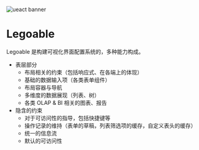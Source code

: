 ![ueact banner](https://user-images.githubusercontent.com/5803001/44896692-a51adc00-ad2b-11e8-9be9-ac495c77932e.png)

# Legoable

Legoable 是构建可视化界面配置系统的，多种能力构成。

- 表层部分
  - 布局相关的约束（包括响应式、在各端上的体现）
  - 基础的数据输入项（各类表单组件）
  - 布局容器与导航
  - 多维度的数据展现（列表、树）
  - 各类 OLAP & BI 相关的图表、报告
- 隐含的约束
  - 对于可访问性的指导，包括快捷键等
  - 操作记录的维持（表单的草稿，列表筛选项的缓存，自定义表头的缓存）
  - 统一的信息流
  - 默认的可访问性
